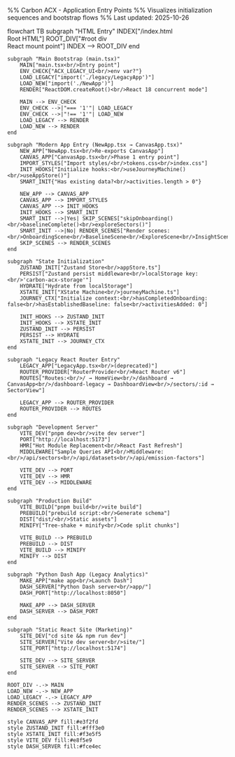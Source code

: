 %% Carbon ACX - Application Entry Points
%% Visualizes initialization sequences and bootstrap flows
%% Last updated: 2025-10-26

flowchart TB
    subgraph "HTML Entry"
        INDEX["/index.html<br/>Root HTML"]
        ROOT_DIV["#root div<br/>React mount point"]
        INDEX --> ROOT_DIV
    end

    subgraph "Main Bootstrap (main.tsx)"
        MAIN["main.tsx<br/>Entry point"]
        ENV_CHECK{"ACX_LEGACY_UI<br/>env var?"}
        LOAD_LEGACY["import('./legacy/LegacyApp')"]
        LOAD_NEW["import('./NewApp')"]
        RENDER["ReactDOM.createRoot()<br/>React 18 concurrent mode"]

        MAIN --> ENV_CHECK
        ENV_CHECK -->|"=== '1'"| LOAD_LEGACY
        ENV_CHECK -->|"!== '1'"| LOAD_NEW
        LOAD_LEGACY --> RENDER
        LOAD_NEW --> RENDER
    end

    subgraph "Modern App Entry (NewApp.tsx → CanvasApp.tsx)"
        NEW_APP["NewApp.tsx<br/>Re-exports CanvasApp"]
        CANVAS_APP["CanvasApp.tsx<br/>Phase 1 entry point"]
        IMPORT_STYLES["Import styles/<br/>tokens.css<br/>index.css"]
        INIT_HOOKS["Initialize hooks:<br/>useJourneyMachine()<br/>useAppStore()"]
        SMART_INIT{"Has existing data?<br/>activities.length > 0"}

        NEW_APP --> CANVAS_APP
        CANVAS_APP --> IMPORT_STYLES
        CANVAS_APP --> INIT_HOOKS
        INIT_HOOKS --> SMART_INIT
        SMART_INIT -->|Yes| SKIP_SCENES["skipOnboarding()<br/>baselineComplete()<br/>exploreSectors()"]
        SMART_INIT -->|No| RENDER_SCENES["Render scenes:<br/>OnboardingScene<br/>BaselineScene<br/>ExploreScene<br/>InsightScene"]
        SKIP_SCENES --> RENDER_SCENES
    end

    subgraph "State Initialization"
        ZUSTAND_INIT["Zustand Store<br/>appStore.ts"]
        PERSIST["Zustand persist middleware<br/>localStorage key:<br/>'carbon-acx-storage'"]
        HYDRATE["Hydrate from localStorage"]
        XSTATE_INIT["XState Machine<br/>journeyMachine.ts"]
        JOURNEY_CTX["Initialize context:<br/>hasCompletedOnboarding: false<br/>hasEstablishedBaseline: false<br/>activitiesAdded: 0"]

        INIT_HOOKS --> ZUSTAND_INIT
        INIT_HOOKS --> XSTATE_INIT
        ZUSTAND_INIT --> PERSIST
        PERSIST --> HYDRATE
        XSTATE_INIT --> JOURNEY_CTX
    end

    subgraph "Legacy React Router Entry"
        LEGACY_APP["LegacyApp.tsx<br/>(deprecated)"]
        ROUTER_PROVIDER["RouterProvider<br/>React Router v6"]
        ROUTES["Routes:<br/>/ → HomeView<br/>/dashboard → CanvasApp<br/>/dashboard-legacy → DashboardView<br/>/sectors/:id → SectorView"]

        LEGACY_APP --> ROUTER_PROVIDER
        ROUTER_PROVIDER --> ROUTES
    end

    subgraph "Development Server"
        VITE_DEV["pnpm dev<br/>vite dev server"]
        PORT["http://localhost:5173"]
        HMR["Hot Module Replacement<br/>React Fast Refresh"]
        MIDDLEWARE["Sample Queries API<br/>Middleware:<br/>/api/sectors<br/>/api/datasets<br/>/api/emission-factors"]

        VITE_DEV --> PORT
        VITE_DEV --> HMR
        VITE_DEV --> MIDDLEWARE
    end

    subgraph "Production Build"
        VITE_BUILD["pnpm build<br/>vite build"]
        PREBUILD["prebuild script:<br/>Generate schema"]
        DIST["dist/<br/>Static assets"]
        MINIFY["Tree-shake + minify<br/>Code split chunks"]

        VITE_BUILD --> PREBUILD
        PREBUILD --> DIST
        VITE_BUILD --> MINIFY
        MINIFY --> DIST
    end

    subgraph "Python Dash App (Legacy Analytics)"
        MAKE_APP["make app<br/>Launch Dash"]
        DASH_SERVER["Python Dash server<br/>app/"]
        DASH_PORT["http://localhost:8050"]

        MAKE_APP --> DASH_SERVER
        DASH_SERVER --> DASH_PORT
    end

    subgraph "Static React Site (Marketing)"
        SITE_DEV["cd site && npm run dev"]
        SITE_SERVER["Vite dev server<br/>site/"]
        SITE_PORT["http://localhost:5174"]

        SITE_DEV --> SITE_SERVER
        SITE_SERVER --> SITE_PORT
    end

    ROOT_DIV -.-> MAIN
    LOAD_NEW -.-> NEW_APP
    LOAD_LEGACY -.-> LEGACY_APP
    RENDER_SCENES --> ZUSTAND_INIT
    RENDER_SCENES --> XSTATE_INIT

    style CANVAS_APP fill:#e3f2fd
    style ZUSTAND_INIT fill:#fff3e0
    style XSTATE_INIT fill:#f3e5f5
    style VITE_DEV fill:#e8f5e9
    style DASH_SERVER fill:#fce4ec
